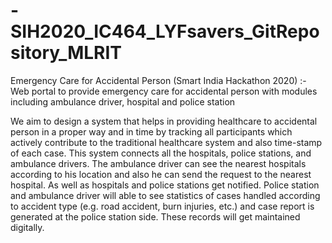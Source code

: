 # -SIH2020_IC464_LYFsavers_GitRepository_MLRIT
Emergency Care for Accidental Person (Smart India Hackathon 2020) :- Web portal to provide emergency care for accidental person with modules including ambulance driver, hospital and police station

We aim to design a system that helps in providing healthcare to accidental person in a proper way and in time by tracking all participants which actively contribute to the traditional healthcare system and also time-stamp of each case. This system connects all the hospitals, police stations, and ambulance drivers. The ambulance driver can see the nearest hospitals according to his location and also he can send the request to the nearest hospital. As well as hospitals and police stations get notified. Police station and ambulance driver will able to see statistics of cases handled according to accident type (e.g. road accident, burn injuries, etc.) and case report is generated at the police station side. These records will get maintained digitally. 
